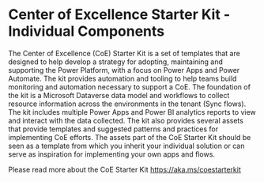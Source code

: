 # Center of Excellence Starter Kit - Individual Components
The Center of Excellence (CoE) Starter Kit is a set of templates that are designed to help develop a strategy for adopting, maintaining and supporting the Power Platform, with a focus on Power Apps and Power Automate. The kit provides automation and tooling to help teams build monitoring and automation necessary to support a CoE.  The foundation of the kit is a Microsoft Dataverse data model and workflows to collect resource information across the environments in the tenant (Sync flows).  The kit includes multiple Power Apps and Power BI analytics reports to view and interact with the data collected.  The kit also provides several assets that provide templates and suggested patterns and practices for implementing CoE efforts. The assets part of the CoE Starter Kit should be seen as a template from which you inherit your individual solution or can serve as inspiration for implementing your own apps and flows.

Please read more about the CoE Starter Kit
https://aka.ms/coestarterkit
